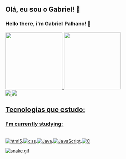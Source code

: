 ## Olá, eu sou o Gabriel! 💜 
### Hello there, i'm Gabriel Palhano! 🌴

<!-- PARA PEGAR ESTES STATUS: GITHUB STATS: https://github.com/anuraghazra/github-readme-stats -->
<div>
<a href="https://github.com/gabrielpalhano">
<img height="180em" src="https://github-readme-stats.vercel.app/api?username=gabrielpalhano&show_icons=true&theme=radical"/>
<img height="180em" src="https://github-readme-stats.vercel.app/api/top-langs/?username=gabrielpalhano&layout=compact&langs_count=16&theme=radical"/>
</div>

<div>
    <a href="https://www.linkedin.com/in/gabrielpalhano/" target="_blank" rel="external"> <img src="https://img.shields.io/badge/LinkedIn-0077B5?style=for-the-badge&logo=linkedin&logoColor=white">
    <a href="www.instagram.com/el_palhano/" target="_blank" rel="external"> <img src="https://img.shields.io/badge/Instagram-E4405F?style=for-the-badge&logo=instagram&logoColor=white">
</div>

## Tecnologias que estudo:
### I'm currently studying:
<div style="display: inline_block"><br/>
    <img align="center" alt="html5" src="https://img.shields.io/badge/HTML5-E34F26?style=for-the-badge&logo=html5&logoColor=white"/>
    <img align="center" alt="css" src="https://img.shields.io/badge/CSS3-1572B6?style=for-the-badge&logo=css3&logoColor=white"/>
    <img align="center" alt="Java" src="https://img.shields.io/badge/Java-ED8B00?style=for-the-badge&logo=openjdk&logoColor=white"/>
    <img align="center" alt="JavaScript" src="https://img.shields.io/badge/JavaScript-F7DF1E?style=for-the-badge&logo=javascript&logoColor=black"/>
    <img align="center" alt="C" src="https://img.shields.io/badge/C-00599C?style=for-the-badge&logo=c&logoColor=white"/>
</div>

![snake gif](https://github.com/gabrielpalhano/gabrielpalhano/blob/output/github-contribution-grid-snake.svg)
